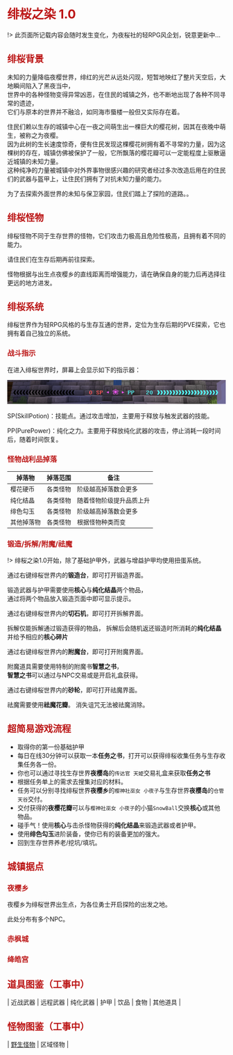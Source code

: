 # <span style="color: #bc1717;">绯桜之染 1.0</span>

!> 此页面所记载内容会随时发生变化，为夜桜社的轻RPG风企划，锐意更新中...

## <span style="color: #bc1717;">绯桜背景</span>

未知的力量降临夜樱世界，绯红的光芒从远处闪现，短暂地映红了整片天空后，大地瞬间陷入了黑夜当中，  
世界中的各种怪物变得异常凶恶，在住民的城镇之外，也不断地出现了各种不同寻常的遗迹，  
它们与原本的世界并不融洽，如同海市蜃楼一般但又实际存在着。  

住民们赖以生存的城镇中心在一夜之间萌生出一棵巨大的樱花树，因其在夜晚中萌生，被称之为夜樱。  
因为此树的生长速度惊奇，便有住民发现这棵樱花树拥有着不寻常的力量，因为这棵树的存在，城镇仿佛被保护了一般，它所飘落的樱花瓣可以一定能程度上驱散逼近城镇的未知力量。  
这种纯净的力量被城镇中对外界事物很感兴趣的研究者经过多次改造后用在的住民们的武器与盔甲上，让住民们拥有了对抗未知力量的能力。  

为了去探索外面世界的未知与保卫家园，住民们踏上了探险的道路。。    

## <span style="color: #bc1717;">绯桜怪物</span>

绯桜怪物不同于生存世界的怪物，它们攻击力极高且危险性极高，且拥有着不同的能力。

请住民们在生存后期再前往探索。

怪物根据与出生点夜樱乡的直线距离而增强能力，请在确保自身的能力后再选择往更远的地方进发。

## <span style="color: #bc1717;">绯桜系统</span>

绯桜世界作为轻RPG风格的与生存互通的世界，定位为生存后期的PVE探索，它也拥有着自己独立的系统。

### <span style="color: #bc1717;">战斗指示</span>

在进入绯桜世界时，屏幕上会显示如下的指示器：

![inf1](../../_image/bs/inf1.png)

SP(SkillPotion)：技能点。通过攻击增加，主要用于释放与触发武器的技能。

PP(PurePower)：纯化之力。主要用于释放纯化武器的攻击，停止消耗一段时间后，随着时间恢复。

### <span style="color: #bc1717;">怪物战利品掉落</span>

| 掉落物 | 掉落范围 | 备注 |
| - | - | - |
| 樱花硬币 | 各类怪物 | 阶级越高掉落数会更多 |
| 纯化结晶 | 各类怪物 | 随着怪物阶级提升品质上升 |
| 绯色勾玉 | 各类怪物 | 阶级越高掉落数会更多 |
| 其他掉落物 | 各类怪物 | 根据怪物种类而变 |

### <span style="color: #bc1717;">锻造/拆解/附魔/祛魔</span>

!> 绯桜之染1.0开始，除了基础护甲外，武器与增益护甲均使用扭蛋系统。

通过右键绯桜世界内的**锻造台**，即可打开锻造界面。

锻造武器与护甲需要使用**核心**与**纯化结晶**两个物品，  
通过将两个物品放入锻造页面中即可显示提示。

通过右键绯桜世界内的**切石机**，即可打开拆解界面。

拆解仅能拆解通过锻造获得的物品，
拆解后会随机返还锻造时所消耗的**纯化结晶**并给予相应的**核心碎片**

通过右键绯桜世界内的**附魔台**，即可打开附魔界面。

附魔道具需要使用特制的附魔书**智慧之书**，  
**智慧之书**可以通过与NPC交易或是开启礼盒获得。

通过右键绯桜世界内的**砂轮**，即可打开祛魔界面。

祛魔需要使用**祛魔花瓣**。
消失诅咒无法被祛魔消除。

## <span style="color: #bc1717;">超简易游戏流程</span>

- 取得你的第一份基础护甲
- 每日在线30分钟可以获取一本**任务之书**，打开可以获得绯桜收集任务与生存收集任务各一份。
- 你也可以通过寻找生存世界**夜樱岛**的`传达官 天姫`交易礼盒来获取**任务之书**
- 根据任务单上的需求去搜集对应的材料。
- 任务可以分别寻找绯桜世界**夜樱乡**的`樱神社巫女 小夜子`与生存世界**夜樱岛**的`仓管 天谷`交付。
- 交付获得的**夜樱花瓣**可以与`樱神社巫女 小夜子`的小猫`SnowBall`交换**核心**或其他物品。
- 碰手气！使用**核心**与击杀怪物获得的**纯化结晶**来锻造武器或者护甲。
- 使用**绯色勾玉**进阶装备，使你已有的装备更加的强大。
- 回到生存世界养老/挖坑/填坑。

## <span style="color: #bc1717;">城镇据点</span>

### <span style="color: #bc1717;">夜樱乡</span>

夜樱乡为绯桜世界出生点，为各位勇士开启探险的出发之地。

此处分布有多个NPC。

### <span style="color: #bc1717;">赤枫城</span>

### <span style="color: #bc1717;">绛皓宫</span>

## <span style="color: #bc1717;">道具图鉴（工事中）</span>

| 近战武器 | 远程武器 | 纯化武器 | 护甲 | 饮品 | 食物 | 其他道具 |

## <span style="color: #bc1717;">怪物图鉴（工事中）</span>

| [野生怪物](Ns_Server_History/story/mobs.md) | 区域怪物 |

